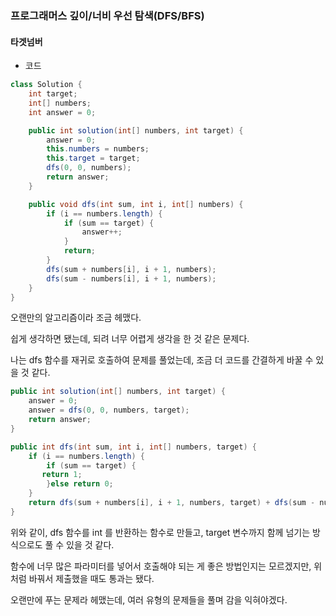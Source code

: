 ### 프로그래머스 깊이/너비 우선 탐색(DFS/BFS)

#### 타겟넘버

* 코드 

```java
class Solution {
	int target;
	int[] numbers;
	int answer = 0;

	public int solution(int[] numbers, int target) {
		answer = 0;
		this.numbers = numbers;
		this.target = target;
		dfs(0, 0, numbers);
		return answer;
	}

	public void dfs(int sum, int i, int[] numbers) {
		if (i == numbers.length) {
			if (sum == target) {
				answer++;
			}
			return;
		}
		dfs(sum + numbers[i], i + 1, numbers);
		dfs(sum - numbers[i], i + 1, numbers);
	}
}
```

오랜만의 알고리즘이라 조금 헤맸다.

쉽게 생각하면 됐는데, 되려 너무 어렵게 생각을 한 것 같은 문제다. 

나는 dfs 함수를 재귀로 호출하여 문제를 풀었는데, 조금 더 코드를 간결하게 바꿀 수 있을 것 같다.



```java
public int solution(int[] numbers, int target) {
	answer = 0;
	answer = dfs(0, 0, numbers, target);
	return answer;
}

public int dfs(int sum, int i, int[] numbers, target) {
	if (i == numbers.length) {
		if (sum == target) {
       return 1;
		}else return 0;
	}
	return dfs(sum + numbers[i], i + 1, numbers, target) + dfs(sum - numbers[i], i + 1, numbers, target);
}

```
위와 같이, dfs 함수를 int 를 반환하는 함수로 만들고, target 변수까지 함께 넘기는 방식으로도 풀 수 있을 것 같다. 

함수에 너무 많은 파라미터를 넣어서 호출해야 되는 게 좋은 방법인지는 모르겠지만, 위처럼 바꿔서 제출했을 때도 통과는 됐다.

오랜만에 푸는 문제라 헤맸는데, 여러 유형의 문제들을 풀며 감을 익혀야겠다.

